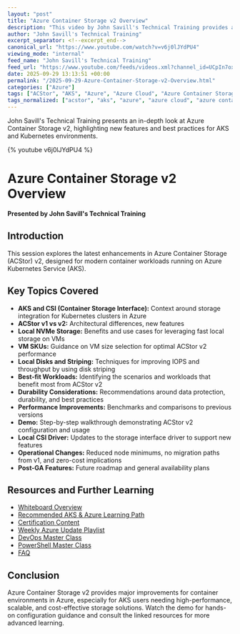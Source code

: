 ```yaml
---
layout: "post"
title: "Azure Container Storage v2 Overview"
description: "This video by John Savill's Technical Training provides a comprehensive overview of Azure Container Storage (ACStor) v2, focusing on new features, architectural updates, performance improvements, and practical guidance for Azure Kubernetes Service (AKS) environments. It covers the use of local NVMe storage, VM SKUs, local disks, durability, and workloads best suited for ACStor v2. The content also addresses migration, cost considerations, and technical prerequisites for deploying and managing container storage in the cloud."
author: "John Savill's Technical Training"
excerpt_separator: <!--excerpt_end-->
canonical_url: "https://www.youtube.com/watch?v=v6j0lJYdPU4"
viewing_mode: "internal"
feed_name: "John Savill's Technical Training"
feed_url: "https://www.youtube.com/feeds/videos.xml?channel_id=UCpIn7ox7j7bH_OFj7tYouOQ"
date: 2025-09-29 13:13:51 +00:00
permalink: "/2025-09-29-Azure-Container-Storage-v2-Overview.html"
categories: ["Azure"]
tags: ["ACStor", "AKS", "Azure", "Azure Cloud", "Azure Container Storage", "Cloud", "Cloud Storage", "Container Storage Interface", "Containers", "CSI", "Durability", "Kubernetes", "Local", "Local Disks", "Microsoft", "Microsoft Azure", "NVMe", "Performance", "Storage Architecture", "Videos", "VM SKUs"]
tags_normalized: ["acstor", "aks", "azure", "azure cloud", "azure container storage", "cloud", "cloud storage", "container storage interface", "containers", "csi", "durability", "kubernetes", "local", "local disks", "microsoft", "microsoft azure", "nvme", "performance", "storage architecture", "videos", "vm skus"]
---
```


John Savill's Technical Training presents an in-depth look at Azure Container Storage v2, highlighting new features and best practices for AKS and Kubernetes environments.<!--excerpt_end-->

{% youtube v6j0lJYdPU4 %}

# Azure Container Storage v2 Overview

**Presented by John Savill's Technical Training**

## Introduction

This session explores the latest enhancements in Azure Container Storage (ACStor) v2, designed for modern container workloads running on Azure Kubernetes Service (AKS).

## Key Topics Covered

- **AKS and CSI (Container Storage Interface):** Context around storage integration for Kubernetes clusters in Azure
- **ACStor v1 vs v2:** Architectural differences, new features
- **Local NVMe Storage:** Benefits and use cases for leveraging fast local storage on VMs
- **VM SKUs:** Guidance on VM size selection for optimal ACStor v2 performance
- **Local Disks and Striping:** Techniques for improving IOPS and throughput by using disk striping
- **Best-fit Workloads:** Identifying the scenarios and workloads that benefit most from ACStor v2
- **Durability Considerations:** Recommendations around data protection, durability, and best practices
- **Performance Improvements:** Benchmarks and comparisons to previous versions
- **Demo:** Step-by-step walkthrough demonstrating ACStor v2 configuration and usage
- **Local CSI Driver:** Updates to the storage interface driver to support new features
- **Operational Changes:** Reduced node minimums, no migration paths from v1, and zero-cost implications
- **Post-GA Features:** Future roadmap and general availability plans

## Resources and Further Learning

- [Whiteboard Overview](https://github.com/johnthebrit/RandomStuff/raw/master/Whiteboards/ACStorv2.png)
- [Recommended AKS & Azure Learning Path](https://learn.onboardtoazure.com)
- [Certification Content](https://github.com/johnthebrit/CertificationMaterials)
- [Weekly Azure Update Playlist](https://youtube.com/playlist?list=PLlVtbbG169nEv7jSfOVmQGRp9wAoAM0Ks)
- [DevOps Master Class](https://youtube.com/playlist?list=PLlVtbbG169nFr8RzQ4GIxUEznpNR53ERq)
- [PowerShell Master Class](https://youtube.com/playlist?list=PLlVtbbG169nFq_hR7FcMYg32xsSAObuq8)
- [FAQ](https://savilltech.com/faq)

## Conclusion

Azure Container Storage v2 provides major improvements for container environments in Azure, especially for AKS users needing high-performance, scalable, and cost-effective storage solutions. Watch the demo for hands-on configuration guidance and consult the linked resources for more advanced learning.

